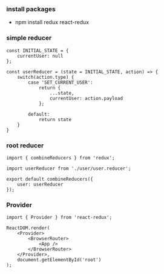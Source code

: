 ### install packages
 - npm install redux react-redux

### simple reducer
```
const INITIAL_STATE = {
    currentUser: null
};

const userReducer = (state = INITIAL_STATE, action) => {
    switch(action.type) {
        case 'SET_CURRENT_USER':
            return {
                ...state,
                currentUser: action.payload
            };

        default:
            return state
    }
}
```

### root reducer
```
import { combineReducers } from 'redux';

import userReducer from './user/user.reducer';

export default combineReducers({
    user: userReducer
});

```

### Provider
```
import { Provider } from 'react-redux';

ReactDOM.render(
    <Provider>
        <BrowserRouter>
            <App />
        </BrowserRouter>
    </Provider>,
    document.getElementById('root')
);
```

